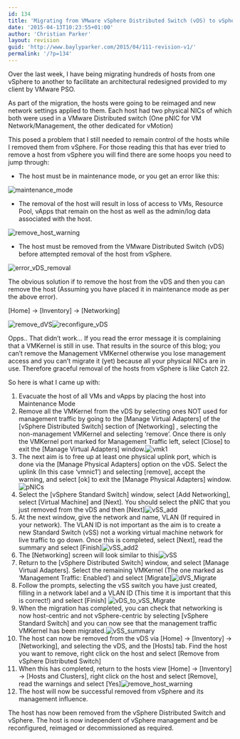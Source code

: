 ```yaml
---
id: 134
title: 'Migrating from VMware vSphere Distributed Switch (vDS) to vSphere Standard Switch (vSS)'
date: '2015-04-13T10:23:55+01:00'
author: 'Christian Parker'
layout: revision
guid: 'http://www.baylyparker.com/2015/04/111-revision-v1/'
permalink: '/?p=134'
---
```


Over the last week, I have being migrating hundreds of hosts from one vSphere to another to facilitate an architectural redesigned provided to my client by VMware PSO.

As part of the migration, the hosts were going to be reimaged and new network settings applied to them. Each host had two physical NICs of which both were used in a VMware Distributed switch (One pNIC for VM Network/Management, the other dedicated for vMotion)

This posed a problem that I still needed to remain control of the hosts while I removed them from vSphere. For those reading this that has ever tried to remove a host from vSphere you will find there are some hoops you need to jump through:

- The host must be in maintenance mode, or you get an error like this:

![maintenance_mode](https://i0.wp.com/www.baylyparker.com/wp-content/uploads/2015/04/maintenance_mode.png?resize=400%2C116)

- The removal of the host will result in loss of access to VMs, Resource Pool, vApps that remain on the host as well as the admin/log data associated with the host.

![remove_host_warning](https://i0.wp.com/www.baylyparker.com/wp-content/uploads/2015/04/remove_host_warning.png?resize=400%2C237)

- The host must be removed from the VMware Distributed Switch (vDS) before attempted removal of the host from vSphere.

![error_vDS_removal](https://i0.wp.com/www.baylyparker.com/wp-content/uploads/2015/04/error_vDS_removal.png?resize=400%2C254)

The obvious solution if to remove the host from the vDS and then you can remove the host (Assuming you have placed it in maintenance mode as per the above error).

\[Home\] -&gt; \[Inventory\] -&gt; \[Networking\]

![remove_dVS](https://i0.wp.com/www.baylyparker.com/wp-content/uploads/2015/04/remove_dVS.png?resize=400%2C160)![reconfigure_vDS](https://i0.wp.com/www.baylyparker.com/wp-content/uploads/2015/04/reconfigure_vDS.png?resize=400%2C177)

Opps.. That didn’t work… If you read the error message it is complaining that a VMKernel is still in use. That results in the source of this blog; you can’t remove the Management VMKernel otherwise you lose management access and you can’t migrate it (yet) because all your physical NICs are in use. Therefore graceful removal of the hosts from vSphere is like Catch 22.

So here is what I came up with:

1. Evacuate the host of all VMs and vApps by placing the host into Maintenance Mode
2. Remove all the VMKernel from the vDS by selecting ones NOT used for management traffic by going to the \[Manage Virtual Adapters\] of the \[vSphere Distributed Switch\] section of \[Networking\] , selecting the non-management VMKernel and selecting ‘remove’. Once there is only the VMKernel port marked for Management Traffic left, select \[Close\] to exit the \[Manage Virtual Adapters\] window.![vmk1](https://i0.wp.com/www.baylyparker.com/wp-content/uploads/2015/04/vmk1.png?resize=400%2C200)
3. The next aim is to free up at least one physical uplink port, which is done via the \[Manage Physical Adapters\] option on the vDS. Select the uplink (In this case ‘vmnic1’) and selecting \[remove\], accept the warning, and select \[ok\] to exit the \[Manage Physical Adapters\] window.![pNICs](https://i0.wp.com/www.baylyparker.com/wp-content/uploads/2015/04/pNICs.png?resize=400%2C134)
4. Select the \[vSphere Standard Switch\] window, select \[Add Networking\], select \[Virtual Machine\] and \[Next\]. You should select the pNIC that you just removed from the vDS and then \[Next\]![vSS_add](https://i0.wp.com/www.baylyparker.com/wp-content/uploads/2015/04/vSS_add.png?resize=400%2C148)
5. At the next window, give the network and name, VLAN (If required in your network). The VLAN ID is not important as the aim is to create a new Standard Switch (vSS) not a working virtual machine network for live traffic to go down. Once this is completed, select \[Next\], read the summary and select \[Finish\]![vSS_add2](https://i0.wp.com/www.baylyparker.com/wp-content/uploads/2015/04/vSS_add2.png?resize=400%2C161)
6. The \[Networking\] screen will look similar to this![vSS](https://i0.wp.com/www.baylyparker.com/wp-content/uploads/2015/04/vSS.png?resize=400%2C132)
7. Return to the \[vSphere Distributed Switch\] window, and select \[Manage Virtual Adapters\]. Select the remaining VMKernel (The one marked as ‘Management Traffic: Enabled’) and select \[Migrate\]![dVS_Migrate](https://i0.wp.com/www.baylyparker.com/wp-content/uploads/2015/04/dVS_Migrate.png?resize=400%2C115)
8. Follow the prompts, selecting the vSS switch you have just created, filling in a network label and a VLAN ID (This time it is important that this is correct!) and select \[Finish\] ![vDS_to_vSS_Migrate](https://i0.wp.com/www.baylyparker.com/wp-content/uploads/2015/04/vDS_to_vSS_Migrate.png?resize=400%2C137)
9. When the migration has completed, you can check that networking is now host-centric and not vSphere-centric by selecting \[vSphere Standard Switch\] and you can now see that the management traffic VMKernel has been migrated.![vSS_summary](https://i0.wp.com/www.baylyparker.com/wp-content/uploads/2015/04/vSS_summary.png?resize=400%2C204)
10. The host can now be removed from the vDS via \[Home\] -&gt; \[Inventory\] -&gt; \[Networking\], and selecting the vDS, and the \[Hosts\] tab. Find the host you want to remove, right click on the host and select \[Remove from vSphere Distributed Switch\]
11. When this has completed, return to the hosts view \[Home\] -&gt; \[Inventory\] -&gt; \[Hosts and Clusters\], right click on the host and select \[Remove\], read the warnings and select \[Yes\]![remove_host_warning](https://i0.wp.com/www.baylyparker.com/wp-content/uploads/2015/04/remove_host_warning.png?resize=400%2C237)
12. The host will now be successful removed from vSphere and its management influence.

The host has now been removed from the vSphere Distributed Switch and vSphere. The host is now independent of vSphere management and be reconfigured, reimaged or decommissioned as required.
